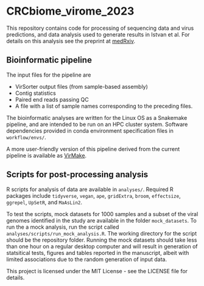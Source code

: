 # CRCbiome_virome_2023

This repository contains code for processing of sequencing data and virus predictions, and data analysis used to generate results in Istvan et al. For details on this analysis see the preprint at [medRxiv](https://www.medrxiv.org/content/10.1101/2023.08.24.23294548v1).

## Bioinformatic pipeline
The input files for the pipeline are
- VirSorter output files (from sample-based assembly)
- Contig statistics
- Paired end reads passing QC
- A file with a list of sample names corresponding to the preceding files.

The bioinformatic analyses are written for the Linux OS as a Snakemake pipeline, and are intended to be run on an HPC cluster system. Software dependencies provided in conda environment specification files in `workflow/envs/`. 

A more user-friendly version of this pipeline derived from the current pipeline is available as [VirMake](https://github.com/Rounge-lab/VirMake).

## Scripts for post-processing analysis
R scripts for analysis of data are available in `analyses/`. Required R packages include `tidyverse`, `vegan`, `ape`, `gridExtra`, `broom`, `effectsize`, `ggrepel`, `UpSetR`, and `MaAsLin2`. 

To test the scripts, mock datasets for 1000 samples and a subset of the viral genomes identified in the study are available in the folder `mock_datasets`. To run the a mock analysis, run the script called `analyses/scripts/run_mock_analysis.R`. The working directory for the script should be the repository folder. Running the mock datasets should take less than one hour on a regular desktop computer and will result in generation of statsitical tests, figures and tables reported in the manuscript, albeit with limited associations due to the random generation of input data.

This project is licensed under the MIT License - see the LICENSE file for details.
